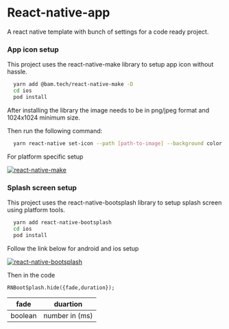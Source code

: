 
# React-native-app
A react native template with bunch of settings for a code ready project.

### App icon setup

This project uses the react-native-make library to setup app icon without hassle.

```bash
  yarn add @bam.tech/react-native-make -D
  cd ios
  pod install
```

After installing the library the image needs to be in png/jpeg format and 1024x1024 minimum size.

Then run the following command:

```bash
  yarn react-native set-icon --path [path-to-image] --background color
```

For platform specific setup 

[![react-native-make](https://img.shields.io/badge/React_NATIVE_MAKE-blue?style=for-the-badge&logo=react&logoColor=white)](https://github.com/bamlab/react-native-make/blob/master/docs/set-icon.md)

### Splash screen setup

This project uses the react-native-bootsplash library to setup splash screen using platform tools.

```bash
  yarn add react-native-bootsplash
  cd ios
  pod install
```

Follow the link below for android and ios setup

[![react-native-bootsplash](https://img.shields.io/badge/React_NATIVE_BOOTSPLASH-blue?style=for-the-badge&logo=react&logoColor=white)](https://github.com/zoontek/react-native-bootsplash#setup)

Then in the code 
```
RNBootSplash.hide({fade,duration});
```

| fade    | duartion      | 
|---------|---------------|
| boolean | number in (ms)| 





